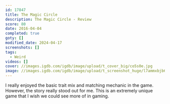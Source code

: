 ```yaml
---
id: 17847
title: The Magic Circle
description: The Magic Circle - Review
score: 80
date: 2016-04-04
completed: true
goty: []
modified_date: 2024-04-17
screenshots: []
tags:
  - Weird
videos: []
cover: //images.igdb.com/igdb/image/upload/t_cover_big/co5s0e.jpg
image: //images.igdb.com/igdb/image/upload/t_screenshot_huge/l7ammxbjb6qcwpzhyejg.jpg
---
```

I really enjoyed the basic trait mix and matching mechanic in the game. However, the story really stood out for me. This is an extremely unique game that I wish we could see more of in gaming.